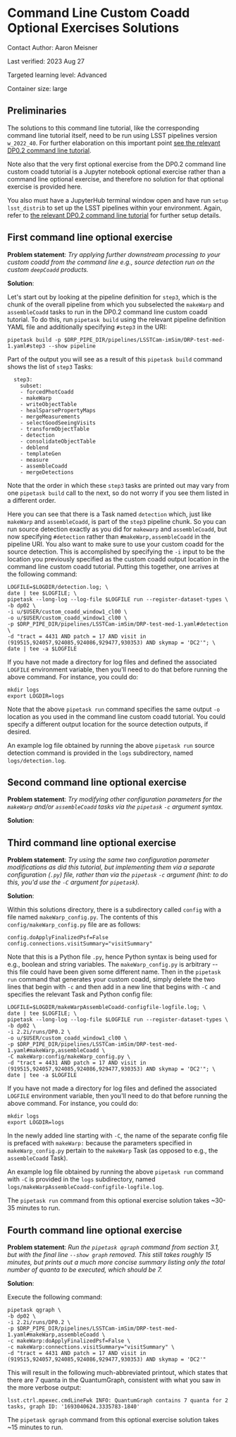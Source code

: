 # Command Line Custom Coadd Optional Exercises Solutions

Contact Author: Aaron Meisner

Last verified: 2023 Aug 27

Targeted learning level: Advanced

Container size: large

## Preliminaries

The solutions to this command line tutorial, like the corresponding command line tutorial itself, need to be run using LSST pipelines version `w_2022_40`. For further elaboration on this important point [see the relevant DP0.2 command line tutorial](https://dp0-2.lsst.io/tutorials-examples/cmdline-custom-coadd.html).

Note also that the very first optional exercise from the DP0.2 command line custom coadd tutorial is a Jupyter notebook optional exercise rather than a command line optional exercise, and therefore no solution for that optional exercise is provided here.

You also must have a JupyterHub terminal window open and have run `setup lsst_distrib` to set up the LSST pipelines within your environment. Again, refer to [the relevant DP0.2 command line tutorial](https://dp0-2.lsst.io/tutorials-examples/cmdline-custom-coadd.html) for further setup details.

## First command line optional exercise

**Problem statement**: *Try applying further downstream processing to your custom coadd from the command line e.g., source detection run on the custom ``deepCoadd`` products.*

**Solution**:

Let's start out by looking at the pipeline definition for `step3`, which is the chunk of the overall pipeline from which you subselected the `makeWarp` and `assembleCoadd` tasks to run in the DP0.2 command line custom coadd tutorial. To do this, run `pipetask build` using the relevant pipeline definition YAML file and additionally specifying `#step3` in the URI:

```
pipetask build -p $DRP_PIPE_DIR/pipelines/LSSTCam-imSim/DRP-test-med-1.yaml#step3 --show pipeline
```

Part of the output you will see as a result of this `pipetask build` command shows the list of `step3` Tasks:

```
  step3:
    subset:
    - forcedPhotCoadd
    - makeWarp
    - writeObjectTable
    - healSparsePropertyMaps
    - mergeMeasurements
    - selectGoodSeeingVisits
    - transformObjectTable
    - detection
    - consolidateObjectTable
    - deblend
    - templateGen
    - measure
    - assembleCoadd
    - mergeDetections
```

Note that the order in which these `step3` tasks are printed out may vary from one `pipetask build` call to the next, so do not worry if you see them listed in a different order.

Here you can see that there is a Task named `detection` which, just like `makeWarp` and `assembleCoadd`, is part of the `step3` pipeline chunk. So you can run source detection exactly as you did for `makewarp` and `assembleCoadd`, but now specifying `#detection` rather than `#makeWarp,assembleCoadd` in the pipeline URI. You also want to make sure to use your custom coadd for the source detection. This is accomplished by specifying the `-i` input to be the location you previously specified as the custom coadd output location in the command line custom coadd tutorial. Putting this together, one arrives at the following command:

```
LOGFILE=$LOGDIR/detection.log; \
date | tee $LOGFILE; \
pipetask --long-log --log-file $LOGFILE run --register-dataset-types \
-b dp02 \
-i u/$USER/custom_coadd_window1_cl00 \
-o u/$USER/custom_coadd_window1_cl00 \
-p $DRP_PIPE_DIR/pipelines/LSSTCam-imSim/DRP-test-med-1.yaml#detection \
-d "tract = 4431 AND patch = 17 AND visit in (919515,924057,924085,924086,929477,930353) AND skymap = 'DC2'"; \
date | tee -a $LOGFILE
```

If you have not made a directory for log files and defined the associated `LOGFILE` environment variable, then you'll need to do that before running the above command. For instance, you could do:

```
mkdir logs
export LOGDIR=logs
```

Note that the above `pipetask run` command specifies the same output `-o` location as you used in the command line custom coadd tutorial. You could specify a different output location for the source detection outputs, if desired.

An example log file obtained by running the above `pipetask run` source detection command is provided in the `logs` subdirectory, named `logs/detection.log`.

## Second command line optional exercise

**Problem statement**: *Try modifying other configuration parameters for the ``makeWarp`` and/or ``assembleCoadd`` tasks via the ``pipetask`` ``-c`` argument syntax.*

**Solution**:

## Third command line optional exercise

**Problem statement**: *Try using the same two configuration parameter modifications as did this tutorial, but implementing them via a separate configuration (``.py``) file, rather than via the ``pipetask`` ``-c`` argument (hint: to do this, you'd use the ``-C`` argument for ``pipetask``).*

**Solution**:

Within this solutions directory, there is a subdirectory called `config` with a file named `makeWarp_config.py`. The contents of this `config/makeWarp_config.py` file are as follows:

```
config.doApplyFinalizedPsf=False
config.connections.visitSummary="visitSummary"
```

Note that this is a Python file `.py`, hence Python syntax is being used for e.g., boolean and string variables. The `makeWarp_config.py` is arbitrary -- this file could have been given some different name. Then in the `pipetask run` command that generates your custom coadd, simply delete the two lines that begin with `-c` and then add in a new line that begins with `-C` and specifies the relevant Task and Python config file:

```
LOGFILE=$LOGDIR/makeWarpAssembleCoadd-configfile-logfile.log; \
date | tee $LOGFILE; \
pipetask --long-log --log-file $LOGFILE run --register-dataset-types \
-b dp02 \
-i 2.2i/runs/DP0.2 \
-o u/$USER/custom_coadd_window1_cl00 \
-p $DRP_PIPE_DIR/pipelines/LSSTCam-imSim/DRP-test-med-1.yaml#makeWarp,assembleCoadd \
-C makeWarp:config/makeWarp_config.py \
-d "tract = 4431 AND patch = 17 AND visit in (919515,924057,924085,924086,929477,930353) AND skymap = 'DC2'"; \
date | tee -a $LOGFILE
```

If you have not made a directory for log files and defined the associated `LOGFILE` environment variable, then you'll need to do that before running the above command. For instance, you could do:

```
mkdir logs
export LOGDIR=logs
```


In the newly added line starting with `-C`, the name of the separate config file is prefaced with `makeWarp:` because the parameters specified in `makeWarp_config.py` pertain to the `makeWarp` Task (as opposed to e.g., the `assembleCoadd` Task).

An example log file obtained by running the above `pipetask run` command with `-C` is provided in the `logs` subdirectory, named `logs/makeWarpAssembleCoadd-configfile-logfile.log`.

The `pipetask run` command from this optional exercise solution takes ~30-35 minutes to run.

## Fourth command line optional exercise

**Problem statement**: *Run the ``pipetask qgraph`` command from section 3.1, but with the final line ``--show graph`` removed. This still takes roughly 15 minutes, but prints out a much more concise summary listing only the total number of quanta to be executed, which should be 7.*

**Solution**:

Execute the following command:

```
pipetask qgraph \
-b dp02 \
-i 2.2i/runs/DP0.2 \
-p $DRP_PIPE_DIR/pipelines/LSSTCam-imSim/DRP-test-med-1.yaml#makeWarp,assembleCoadd \
-c makeWarp:doApplyFinalizedPsf=False \
-c makeWarp:connections.visitSummary="visitSummary" \
-d "tract = 4431 AND patch = 17 AND visit in (919515,924057,924085,924086,929477,930353) AND skymap = 'DC2'"
```

This will result in the following much-abbreviated printout, which states that there are 7 quanta in the QuantumGraph, consistent with what you saw in the more verbose output:

```
lsst.ctrl.mpexec.cmdLineFwk INFO: QuantumGraph contains 7 quanta for 2 tasks, graph ID: '1693040624.3335783-1840'
```

The `pipetask qgraph` command from this optional exercise solution takes ~15 minutes to run.

